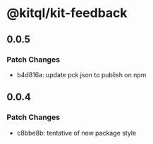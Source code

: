 # @kitql/kit-feedback

## 0.0.5

### Patch Changes

- b4d816a: update pck json to publish on npm

## 0.0.4

### Patch Changes

- c8bbe8b: tentative of new package style
